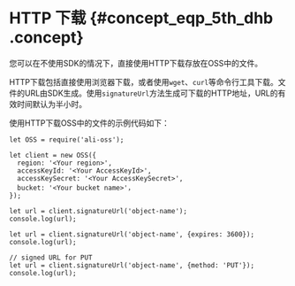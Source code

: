 # HTTP 下载 {#concept_eqp_5th_dhb .concept}

您可以在不使用SDK的情况下，直接使用HTTP下载存放在OSS中的文件。

HTTP下载包括直接使用浏览器下载，或者使用`wget`、`curl`等命令行工具下载。文件的URL由SDK生成。使用`signatureUrl`方法生成可下载的HTTP地址，URL的有效时间默认为半小时。

使用HTTP下载OSS中的文件的示例代码如下：

```language-js
let OSS = require('ali-oss');

let client = new OSS({
  region: '<Your region>',
  accessKeyId: '<Your AccessKeyId>',
  accessKeySecret: '<Your AccessKeySecret>',
  bucket: '<Your bucket name>'，
});

let url = client.signatureUrl('object-name');
console.log(url);

let url = client.signatureUrl('object-name', {expires: 3600});
console.log(url);

// signed URL for PUT
let url = client.signatureUrl('object-name', {method: 'PUT'});
console.log(url);

```


